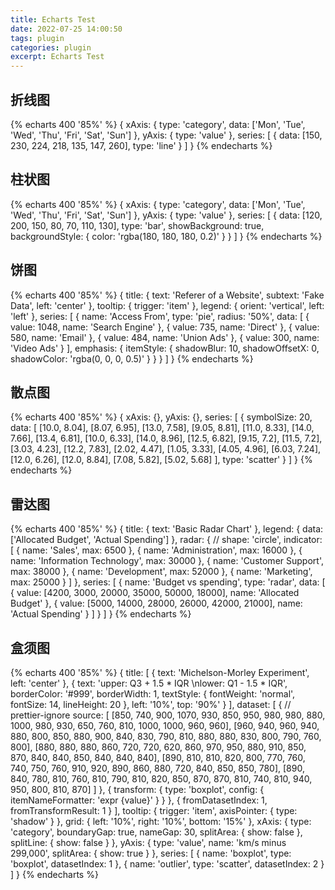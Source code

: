 ```yaml
---
title: Echarts Test
date: 2022-07-25 14:00:50
tags: plugin
categories: plugin
excerpt: Echarts Test
---
```

## 折线图

{% echarts 400 '85%' %}
{
  xAxis: {
    type: 'category',
    data: ['Mon', 'Tue', 'Wed', 'Thu', 'Fri', 'Sat', 'Sun']
  },
  yAxis: {
    type: 'value'
  },
  series: [
    {
      data: [150, 230, 224, 218, 135, 147, 260],
      type: 'line'
    }
  ]
}
{% endecharts %}

## 柱状图

{% echarts 400 '85%' %}
{
  xAxis: {
    type: 'category',
    data: ['Mon', 'Tue', 'Wed', 'Thu', 'Fri', 'Sat', 'Sun']
  },
  yAxis: {
    type: 'value'
  },
  series: [
    {
      data: [120, 200, 150, 80, 70, 110, 130],
      type: 'bar',
      showBackground: true,
      backgroundStyle: {
        color: 'rgba(180, 180, 180, 0.2)'
      }
    }
  ]
}
{% endecharts %}

## 饼图

{% echarts 400 '85%' %}
{
  title: {
    text: 'Referer of a Website',
    subtext: 'Fake Data',
    left: 'center'
  },
  tooltip: {
    trigger: 'item'
  },
  legend: {
    orient: 'vertical',
    left: 'left'
  },
  series: [
    {
      name: 'Access From',
      type: 'pie',
      radius: '50%',
      data: [
        { value: 1048, name: 'Search Engine' },
        { value: 735, name: 'Direct' },
        { value: 580, name: 'Email' },
        { value: 484, name: 'Union Ads' },
        { value: 300, name: 'Video Ads' }
      ],
      emphasis: {
        itemStyle: {
          shadowBlur: 10,
          shadowOffsetX: 0,
          shadowColor: 'rgba(0, 0, 0, 0.5)'
        }
      }
    }
  ]
}
{% endecharts %}

## 散点图

{% echarts 400 '85%' %}
{
  xAxis: {},
  yAxis: {},
  series: [
    {
      symbolSize: 20,
      data: [
        [10.0, 8.04],
        [8.07, 6.95],
        [13.0, 7.58],
        [9.05, 8.81],
        [11.0, 8.33],
        [14.0, 7.66],
        [13.4, 6.81],
        [10.0, 6.33],
        [14.0, 8.96],
        [12.5, 6.82],
        [9.15, 7.2],
        [11.5, 7.2],
        [3.03, 4.23],
        [12.2, 7.83],
        [2.02, 4.47],
        [1.05, 3.33],
        [4.05, 4.96],
        [6.03, 7.24],
        [12.0, 6.26],
        [12.0, 8.84],
        [7.08, 5.82],
        [5.02, 5.68]
      ],
      type: 'scatter'
    }
  ]
}
{% endecharts %}

## 雷达图
{% echarts 400 '85%' %}
{
  title: {
    text: 'Basic Radar Chart'
  },
  legend: {
    data: ['Allocated Budget', 'Actual Spending']
  },
  radar: {
    // shape: 'circle',
    indicator: [
      { name: 'Sales', max: 6500 },
      { name: 'Administration', max: 16000 },
      { name: 'Information Technology', max: 30000 },
      { name: 'Customer Support', max: 38000 },
      { name: 'Development', max: 52000 },
      { name: 'Marketing', max: 25000 }
    ]
  },
  series: [
    {
      name: 'Budget vs spending',
      type: 'radar',
      data: [
        {
          value: [4200, 3000, 20000, 35000, 50000, 18000],
          name: 'Allocated Budget'
        },
        {
          value: [5000, 14000, 28000, 26000, 42000, 21000],
          name: 'Actual Spending'
        }
      ]
    }
  ]
}
{% endecharts %}

## 盒须图

{% echarts 400 '85%' %}
{
  title: [
    {
      text: 'Michelson-Morley Experiment',
      left: 'center'
    },
    {
      text: 'upper: Q3 + 1.5 * IQR \nlower: Q1 - 1.5 * IQR',
      borderColor: '#999',
      borderWidth: 1,
      textStyle: {
        fontWeight: 'normal',
        fontSize: 14,
        lineHeight: 20
      },
      left: '10%',
      top: '90%'
    }
  ],
  dataset: [
    {
      // prettier-ignore
      source: [
                [850, 740, 900, 1070, 930, 850, 950, 980, 980, 880, 1000, 980, 930, 650, 760, 810, 1000, 1000, 960, 960],
                [960, 940, 960, 940, 880, 800, 850, 880, 900, 840, 830, 790, 810, 880, 880, 830, 800, 790, 760, 800],
                [880, 880, 880, 860, 720, 720, 620, 860, 970, 950, 880, 910, 850, 870, 840, 840, 850, 840, 840, 840],
                [890, 810, 810, 820, 800, 770, 760, 740, 750, 760, 910, 920, 890, 860, 880, 720, 840, 850, 850, 780],
                [890, 840, 780, 810, 760, 810, 790, 810, 820, 850, 870, 870, 810, 740, 810, 940, 950, 800, 810, 870]
            ]
    },
    {
      transform: {
        type: 'boxplot',
        config: { itemNameFormatter: 'expr {value}' }
      }
    },
    {
      fromDatasetIndex: 1,
      fromTransformResult: 1
    }
  ],
  tooltip: {
    trigger: 'item',
    axisPointer: {
      type: 'shadow'
    }
  },
  grid: {
    left: '10%',
    right: '10%',
    bottom: '15%'
  },
  xAxis: {
    type: 'category',
    boundaryGap: true,
    nameGap: 30,
    splitArea: {
      show: false
    },
    splitLine: {
      show: false
    }
  },
  yAxis: {
    type: 'value',
    name: 'km/s minus 299,000',
    splitArea: {
      show: true
    }
  },
  series: [
    {
      name: 'boxplot',
      type: 'boxplot',
      datasetIndex: 1
    },
    {
      name: 'outlier',
      type: 'scatter',
      datasetIndex: 2
    }
  ]
}
{% endecharts %}